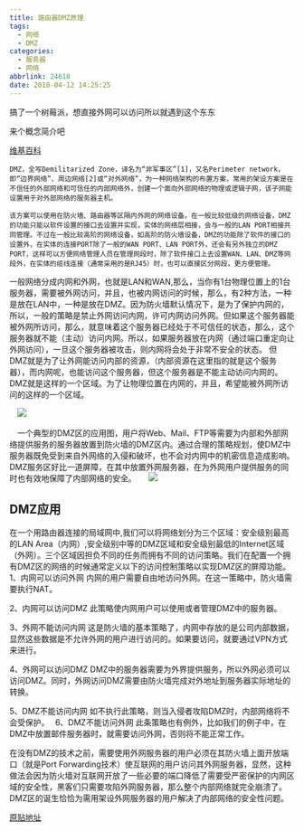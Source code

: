 ```yaml
---
title: 路由器DMZ原理
tags:
  - 网络
  - DMZ
categories:
  - 服务器
  - 网络
abbrlink: 24618
date: 2018-04-12 14:25:25
---
```


搞了一个树莓派，想直接外网可以访问所以就遇到这个东东

来个概念简介吧

[维基百科](https://zh.wikipedia.org/wiki/DMZ)

```
DMZ，全写Demilitarized Zone，译名为“非军事区”[1]，又名Perimeter network，即“边界网络”、周边网络[2]或“对外网络”，为一种网络架构的布置方案，常用的架设方案是在不信任的外部网络和可信任的内部网络外，创建一个面向外部网络的物理或逻辑子网，该子网能设置用于对外部网络的服务器主机。

该方案可以使用在防火墙、路由器等区隔内外网的网络设备。在一般比较低级的网络设备，DMZ的功能只能以软件设置的接口去设置并实现，实体的网络层相接，会与一般的LAN PORT相接共同管理。不过在一般比较高阶的网络设备，如高阶的防火墙设备，DMZ的功能除了软件的接口的设置外，在实体的连接PORT除了一般的WAN PORT、LAN PORT外，还会有另外独立的DMZ PORT，这样可以方便网络管理人员在管理网段时，除了软件接口上去设置WAN、LAN、DMZ等网段外，在实体的缆线连接（通常采用的是RJ45）时，也可以直接区分网段，更方便管理。
```

一般网络分成内网和外网，也就是LAN和WAN,那么，当你有1台物理位置上的1台服务器，需要被外网访问，并且，也被内网访问的时候，那么，有2种方法，一种是放在LAN中，一种是放在DMZ。因为防火墙默认情况下，是为了保护内网的，所以，一般的策略是禁止外网访问内网，许可内网访问外网。但如果这个服务器能被外网所访问，那么，就意味着这个服务器已经处于不可信任的状态，那么，这个服务器就不能（主动）访问内网。所以，如果服务器放在内网（通过端口重定向让外网访问），一旦这个服务器被攻击，则内网将会处于非常不安全的状态。
但DMZ就是为了让外网能访问内部的资源，（内部资源在这里指的就是这个服务器），而内网呢，也能访问这个服务器，但这个服务器是不能主动访问内网的。DMZ就是这样的一个区域。为了让物理位置在内网的，并且，希望能被外网所访问的这样的一个区域。

　![](https://sweetm-1256061026.cos.ap-beijing.myqcloud.com/%E8%B7%AF%E7%94%B1%E5%99%A8DMZ%E5%8E%9F%E7%90%86/7434747_201004061020141.jpg)


　一个典型的DMZ区的应用图，用户将Web、Mail、FTP等需要为内部和外部网络提供服务的服务器放置到防火墙的DMZ区内。通过合理的策略规划，使DMZ中服务器既免受到来自外网络的入侵和破坏，也不会对内网中的机密信息造成影响。DMZ服务区好比一道屏障，在其中放置外网服务器，在为外网用户提供服务的同时也有效地保障了内部网络的安全。
　
![](https://sweetm-1256061026.cos.ap-beijing.myqcloud.com/%E8%B7%AF%E7%94%B1%E5%99%A8DMZ%E5%8E%9F%E7%90%86/7434747_201004061022481.jpg)

## DMZ应用

在一个用路由器连接的局域网中,我们可以将网络划分为三个区域：安全级别最高的LAN Area（内网）,安全级别中等的DMZ区域和安全级别最低的Internet区域（外网）。三个区域因担负不同的任务而拥有不同的访问策略。我们在配置一个拥有DMZ区的网络的时候通常定义以下的访问控制策略以实现DMZ区的屏障功能。
1、内网可以访问外网
内网的用户需要自由地访问外网。在这一策略中，防火墙需要执行NAT。

2、内网可以访问DMZ
此策略使内网用户可以使用或者管理DMZ中的服务器。

3、外网不能访问内网
这是防火墙的基本策略了，内网中存放的是公司内部数据，显然这些数据是不允许外网的用户进行访问的。如果要访问，就要通过VPN方式来进行。

4、外网可以访问DMZ
DMZ中的服务器需要为外界提供服务，所以外网必须可以访问DMZ。同时，外网访问DMZ需要由防火墙完成对外地址到服务器实际地址的转换。

5、DMZ不能访问内网
如不执行此策略，则当入侵者攻陷DMZ时，内部网络将不会受保护。　
6、DMZ不能访问外网
此条策略也有例外，比如我们的例子中，在DMZ中放置邮件服务器时，就需要访问外网，否则将不能正常工作。

在没有DMZ的技术之前，需要使用外网服务器的用户必须在其防火墙上面开放端口（就是Port Forwarding技术）使互联网的用户访问其外网服务器，显然，这种做法会因为防火墙对互联网开放了一些必要的端口降低了需要受严密保护的内网区域的安全性，黑客们只需要攻陷外网服务器，那么整个内部网络就完全崩溃了。DMZ区的诞生恰恰为需用架设外网服务器的用户解决了内部网络的安全性问题。

 [原贴地址](http://blog.sina.com.cn/s/blog_4a8d7b490100a18n.html)

